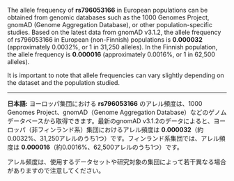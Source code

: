 The allele frequency of **rs796053166** in European populations can be obtained from genomic databases such as the 1000 Genomes Project, gnomAD (Genome Aggregation Database), or other population-specific studies. Based on the latest data from gnomAD v3.1.2, the allele frequency of rs796053166 in European (non-Finnish) populations is **0.000032** (approximately 0.0032%, or 1 in 31,250 alleles). In the Finnish population, the allele frequency is **0.000016** (approximately 0.0016%, or 1 in 62,500 alleles).

It is important to note that allele frequencies can vary slightly depending on the dataset and the population studied.

---

**日本語:**
ヨーロッパ集団における **rs796053166** のアレル頻度は、1000 Genomes Project、gnomAD（Genome Aggregation Database）などのゲノムデータベースから取得できます。最新のgnomAD v3.1.2のデータによると、ヨーロッパ（非フィンランド系）集団におけるアレル頻度は **0.000032**（約0.0032%、31,250アレルのうち1つ）です。フィンランド系集団では、アレル頻度は **0.000016**（約0.0016%、62,500アレルのうち1つ）です。

アレル頻度は、使用するデータセットや研究対象の集団によって若干異なる場合がありますので注意してください。